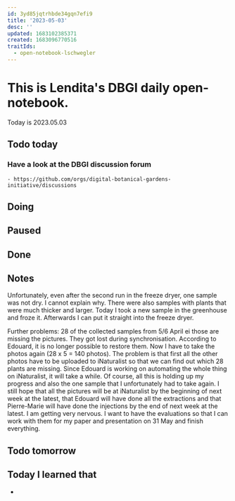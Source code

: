 ```yaml
---
id: 3yd85jqtrhbde34gqn7efi9
title: '2023-05-03'
desc: ''
updated: 1683102385371
created: 1683096770516
traitIds:
  - open-notebook-lschwegler
---
```


# This is Lendita's DBGI daily open-notebook.

Today is 2023.05.03

## Todo today

### Have a look at the DBGI discussion forum
    - https://github.com/orgs/digital-botanical-gardens-initiative/discussions
###
###

## Doing

## Paused

## Done

## Notes
Unfortunately, even after the second run in the freeze dryer, one sample was not dry. I cannot explain why. There were also samples with plants that were much thicker and larger. Today I took a new sample in the greenhouse and froze it. Afterwards I can put it straight into the freeze dryer. 

Further problems:
28 of the collected samples from 5/6 April ei those are missing the pictures. They got lost during synchronisation. According to Edouard, it is no longer possible to restore them. Now I have to take the photos again (28 x 5 = 140 photos). The problem is that first all the other photos have to be uploaded to iNaturalist so that we can find out which 28 plants are missing. Since Edouard is working on automating the whole thing on iNaturalist, it will take a while. Of course, all this is holding up my progress and also the one sample that I unfortunately had to take again. 
I still hope that all the pictures will be at iNaturalist by the beginning of next week at the latest, that Edouard will have done all the extractions and that Pierre-Marie will have done the injections by the end of next week at the latest. 
I am getting very nervous. I want to have the evaluations so that I can work with them for my paper and presentation on 31 May and finish everything.

## Todo tomorrow

###
###
###


## Today I learned that

-